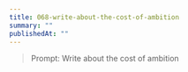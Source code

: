 ```yaml
---
title: 068-write-about-the-cost-of-ambition
summary: ""
publishedAt: ""
---
```


> Prompt: Write about the cost of ambition

